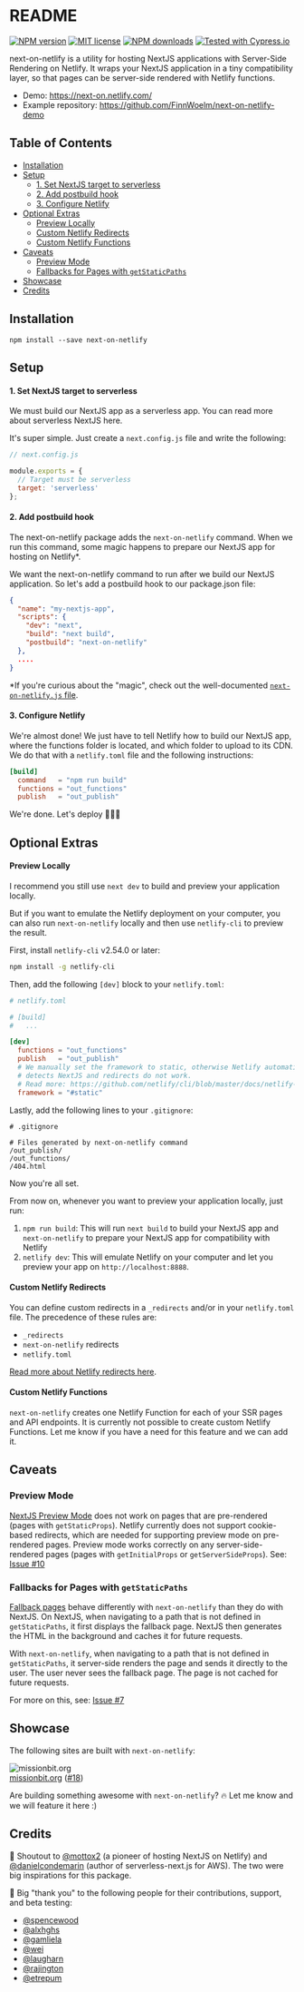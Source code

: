 # README

[![NPM version](https://img.shields.io/npm/v/next-on-netlify)](https://www.npmjs.com/package/next-on-netlify)
[![MIT license](https://img.shields.io/npm/l/next-on-netlify)](https://github.com/FinnWoelm/next-on-netlify/blob/master/LICENSE)
[![NPM downloads](https://img.shields.io/npm/dt/next-on-netlify)](https://www.npmjs.com/package/next-on-netlify)
[![Tested with Cypress.io](https://img.shields.io/badge/tested%20with-Cypress-04C38E.svg)](https://www.cypress.io/)

next-on-netlify is a utility for hosting NextJS applications with Server-Side Rendering on Netlify. It wraps your NextJS application in a tiny compatibility layer, so that pages can be server-side rendered with Netlify functions.

- Demo: https://next-on.netlify.com/  
- Example repository: https://github.com/FinnWoelm/next-on-netlify-demo

## Table of Contents
* [Installation](#installation)
* [Setup](#setup)
  - [1. Set NextJS  target to serverless](#1-set-nextjs--target-to-serverless)
  - [2. Add postbuild hook](#2-add-postbuild-hook)
  - [3. Configure Netlify](#3-configure-netlify)
* [Optional Extras](#optional-extras)
  - [Preview Locally](#preview-locally)
  - [Custom Netlify Redirects](#custom-netlify-redirects)
  - [Custom Netlify Functions](#custom-netlify-functions)
* [Caveats](#caveats)
  + [Preview Mode](#preview-mode)
  + [Fallbacks for Pages with `getStaticPaths`](#fallbacks-for-pages-with-getstaticpaths)
* [Showcase](#showcase)
* [Credits](#credits)

## Installation

```
npm install --save next-on-netlify
```

## Setup

#### 1. Set NextJS  target to serverless

We must build our NextJS app as a serverless app. You can read more about serverless NextJS here.

It's super simple. Just create a `next.config.js` file and write the following:

```js
// next.config.js

module.exports = {
  // Target must be serverless
  target: 'serverless'
};
```

#### 2. Add postbuild hook

The next-on-netlify package adds the `next-on-netlify`  command. When we run this command, some magic happens to prepare our NextJS app for hosting on Netlify*.

We want the next-on-netlify command to run after we build our NextJS application. So let's add a postbuild hook to our package.json file:

```json
{
  "name": "my-nextjs-app",
  "scripts": {
    "dev": "next",
    "build": "next build",
    "postbuild": "next-on-netlify"
  },
  ....
}
```

\*If you're curious about the "magic", check out the well-documented [`next-on-netlify.js` file](https://github.com/FinnWoelm/next-on-netlify/blob/master/next-on-netlify.js).

#### 3. Configure Netlify

We're almost done! We just have to tell Netlify how to build our NextJS app, where the functions folder is located, and which folder to upload to its CDN. We do that with a `netlify.toml` file and the following instructions:

```toml
[build]
  command   = "npm run build"
  functions = "out_functions"
  publish   = "out_publish"
```

We're done. Let's deploy 🚀🚀🚀

## Optional Extras

#### Preview Locally

I recommend you still use `next dev` to build and preview your application locally.

But if you want to emulate the Netlify deployment on your computer, you can also run `next-on-netlify` locally and then use `netlify-cli` to preview the result.

First, install `netlify-cli` v2.54.0 or later:

```bash
npm install -g netlify-cli
```

Then, add the following `[dev]` block to your `netlify.toml`:

```toml
# netlify.toml

# [build]
#   ...

[dev]
  functions = "out_functions"
  publish   = "out_publish"
  # We manually set the framework to static, otherwise Netlify automatically
  # detects NextJS and redirects do not work.
  # Read more: https://github.com/netlify/cli/blob/master/docs/netlify-dev.md#project-detection
  framework = "#static"
```

Lastly, add the following lines to your `.gitignore`:

```shell
# .gitignore

# Files generated by next-on-netlify command
/out_publish/
/out_functions/
/404.html
```

Now you're all set.

From now on, whenever you want to preview your application locally, just run:
1. `npm run build`: This will run `next build` to build your NextJS app and `next-on-netlify` to prepare your NextJS app for compatibility with Netlify
1. `netlify dev`: This will emulate Netlify on your computer and let you preview your app on `http://localhost:8888`.

#### Custom Netlify Redirects

You can define custom redirects in a `_redirects` and/or in your `netlify.toml` file.
The precedence of these rules are:

- `_redirects`
- `next-on-netlify` redirects
- `netlify.toml`

[Read more about Netlify redirects here](https://docs.netlify.com/routing/redirects/).  

#### Custom Netlify Functions

`next-on-netlify` creates one Netlify Function for each of your
SSR pages and API endpoints. It is currently not possible to create custom Netlify Functions. Let me know if you have a need for this feature and we can add it.

## Caveats

### Preview Mode

[NextJS Preview Mode](https://nextjs.org/docs/advanced-features/preview-mode) does not work on pages that are pre-rendered (pages with `getStaticProps`). Netlify currently does not support cookie-based redirects, which are needed for supporting preview mode on pre-rendered pages. Preview mode works correctly on any server-side-rendered pages (pages with `getInitialProps` or `getServerSideProps`). See: [Issue #10](https://github.com/FinnWoelm/next-on-netlify/issues/10)


### Fallbacks for Pages with `getStaticPaths`

[Fallback pages](https://nextjs.org/docs/basic-features/data-fetching#fallback-true) behave differently with `next-on-netlify` than they do with NextJS. On NextJS, when navigating to a path that is not defined in `getStaticPaths`, it first displays the fallback page. NextJS then generates the HTML in the background and caches it for future requests.

With `next-on-netlify`, when navigating to a path that is not defined in `getStaticPaths`, it server-side renders the page and sends it directly to the user. The user never sees the fallback page. The page is not cached for future requests.

For more on this, see: [Issue #7](https://github.com/FinnWoelm/next-on-netlify/issues/7#issuecomment-636883539)

## Showcase

The following sites are built with `next-on-netlify`:

![missionbit.org](https://raw.githubusercontent.com/FinnWoelm/next-on-netlify/master/assets/showcase-missionbit.png)  
[missionbit.org](https://www.missionbit.org/) ([#18](https://github.com/FinnWoelm/next-on-netlify/pull/18#issuecomment-643828966))

Are building something awesome with `next-on-netlify`? 🔥 Let me know and we will feature it here :)

## Credits

📣 Shoutout to [@mottox2](https://github.com/mottox2) (a pioneer of hosting NextJS on Netlify) and [@danielcondemarin](https://github.com/danielcondemarin) (author of serverless-next.js for AWS). The two were big inspirations for this package.

🙌 Big "thank you" to the following people for their contributions, support, and beta testing:
- [@spencewood](https://github.com/spencewood)
- [@alxhghs](https://github.com/alxhghs)
- [@gamliela](https://github.com/gamliela)
- [@wei](https://github.com/wei)
- [@laugharn](https://github.com/laugharn)
- [@rajington](https://github.com/rajington)
- [@etrepum](https://github.com/etrepum)
